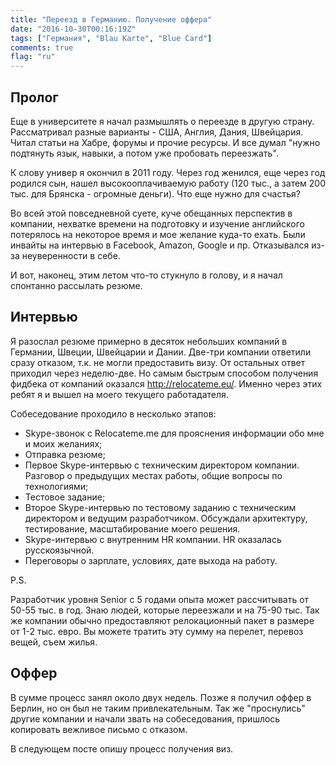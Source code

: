 ```yaml
---
title: "Переезд в Германию. Получение оффера"
date: "2016-10-30T00:16:19Z"
tags: ["Германия", "Blau Karte", "Blue Card"]
comments: true
flag: "ru"
---
```


## Пролог

Еще в университете я начал размышлять о переезде в другую страну. Рассматривал разные варианты - США, Англия, Дания, Швейцария.
Читал статьи на Хабре, форумы и прочие ресурсы. И все думал "нужно подтянуть язык, навыки, а потом уже пробовать переезжать".

К слову универ я окончил в 2011 году. Через год женился, еще через год родился сын,
нашел высокооплачиваемую работу (120 тыс., а затем 200 тыс. для Брянска - огромные деньги).
Что еще нужно для счастья?

Во всей этой повседневной суете, куче обещанных перспектив в компании,
нехватке времени на подготовку и изучение английского потерялось на некоторое время и мое желание куда-то ехать.
Были инвайты на интервью в Facebook, Amazon, Google  и пр. Отказывался из-за неуверенности в себе.

И вот, наконец, этим летом что-то стукнуло в голову, и я начал спонтанно рассылать резюме.

<!--more-->

## Интервью

Я разослал резюме примерно в десяток небольших компаний в Германии, Швеции, Швейцарии и Дании.
Две-три компании ответили сразу отказом, т.к. не могли предоставить визу. От остальных ответ приходил через неделю-две. 
Но самым быстрым способом получения фидбека от компаний оказался http://relocateme.eu/.
Именно через этих ребят я и вышел на моего текущего работадателя.

Собеседование проходило в несколько этапов:

* Skype-звонок с Relocateme.me для прояснения информации обо мне и моих желаниях;
* Отправка резюме;
* Первое Skype-интервью с техническим директором компании. Разговор о предыдущих местах работы, общие вопросы по технологиями;
* Тестовое задание;
* Второе Skype-интервью по тестовому заданию с техническим директором и ведущим разработчиком.
Обсуждали архитектуру, тестирование, масштабирование моего решения.
* Skype-интервью с внутренним HR компании. HR оказалась русскоязычной.
* Переговоры о зарплате, условиях, дате выхода на работу.

P.S.

Разработчик уровня Senior с 5 годами опыта может рассчитывать от 50-55 тыс. в год.
Знаю людей, которые переезжали и на 75-90 тыс.
Так же компании обычно предоставляют релокационный пакет в размере от 1-2 тыс. евро.
Вы можете тратить эту сумму на перелет, перевоз вещей, съем жилья. 

## Оффер

В сумме процесс занял около двух недель. Позже я получил оффер в Берлин, но он был не таким привлекательным.
Так же "проснулись" другие компании и начали звать на собеседования, пришлось копировать вежливое письмо с отказом.

<div class="alert alert-warning">В следующем посте опишу процесс получения виз.</div>